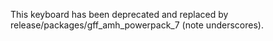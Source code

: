 This keyboard has been deprecated and replaced by release/packages/gff_amh_powerpack_7 (note underscores).
